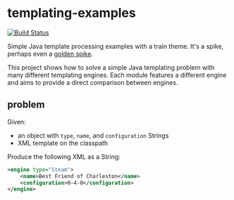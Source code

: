 templating-examples
===================

[![Build Status](https://drone.io/github.com/sgrailways/templating-examples/status.png)](https://drone.io/github.com/sgrailways/templating-examples/latest)

Simple Java template processing examples with a train theme. It's a spike,
perhaps even a [golden spike][gs].

This project shows how to solve a simple Java templating problem with many
different templating engines. Each module features a different engine and aims
to provide a direct comparison between engines.

[gs]: http://en.wikipedia.org/wiki/Golden_spike

problem
-------
Given:

* an object with `type`, `name`, and `configuration` Strings
* XML template on the classpath

Produce the following XML as a String:

```xml
<engine type="Steam">
    <name>Best Friend of Charleston</name>
    <configuration>0-4-0</configuration>
</engine>
```
